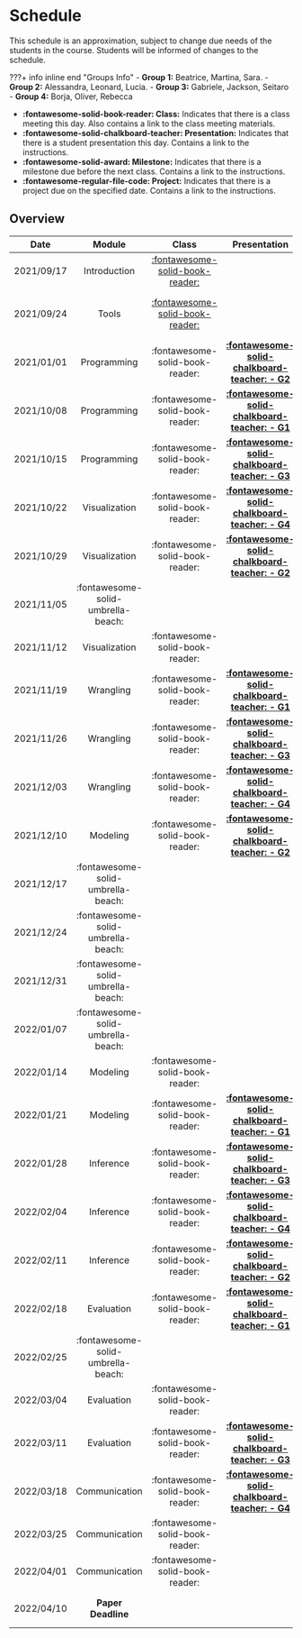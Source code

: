 # Schedule

This schedule is an approximation, subject to change due needs of the students in the course. Students will be informed of changes to the schedule.

???+ info inline end "Groups Info"
    - **Group 1:**  Beatrice, Martina, Sara.
    - **Group 2:**  Alessandra, Leonard, Lucia.
    - **Group 3:** Gabriele, Jackson, Seitaro
    - **Group 4:** Borja, Oliver, Rebecca

- **:fontawesome-solid-book-reader: Class:** Indicates that there is a class meeting this day. Also contains a link to the class meeting materials.
- **:fontawesome-solid-chalkboard-teacher: Presentation:** Indicates that there is a student presentation this day. Contains a link to the instructions.
- **:fontawesome-solid-award: Milestone:** Indicates that there is a milestone due before the next class. Contains a link to the instructions.
- **:fontawesome-regular-file-code: Project:** Indicates that there is a project due on the specified date. Contains a link to the instructions.


## Overview

| Date       | Module                             | Class                                                      | Presentation                                                                   | Milestone                                                                   |
| :-:        | :-:                                | :-:                                                        | :-:                                                                            | :-:                                                                         |
| 2021/09/17 | Introduction                       | [:fontawesome-solid-book-reader:](modules/introduction.md) |                                                                                |                                                                             |
| 2021/09/24 | Tools                              | [:fontawesome-solid-book-reader:](modules/tools.md)        |                                                                                | [**:fontawesome-regular-paper-plane: Onboarding**](resources/onboarding.md) |
| 2021/01/01 | Programming                        | :fontawesome-solid-book-reader:                            | [**:fontawesome-solid-chalkboard-teacher: - G2**](activities/participation.md) | **:fontawesome-solid-award: Idea**                                          |
| 2021/10/08 | Programming                        | :fontawesome-solid-book-reader:                            | [**:fontawesome-solid-chalkboard-teacher: - G1**](activities/participation.md) |                                                                             |
| 2021/10/15 | Programming                        | :fontawesome-solid-book-reader:                            | [**:fontawesome-solid-chalkboard-teacher: - G3**](activities/participation.md) |                                                                             |
| 2021/10/22 | Visualization                      | :fontawesome-solid-book-reader:                            | [**:fontawesome-solid-chalkboard-teacher: - G4**](activities/participation.md) |                                                                             |
| 2021/10/29 | Visualization                      | :fontawesome-solid-book-reader:                            | [**:fontawesome-solid-chalkboard-teacher: - G2**](activities/participation.md) | **:fontawesome-solid-award: Proposal**                                      |
| 2021/11/05 | :fontawesome-solid-umbrella-beach: |                                                            |                                                                                |                                                                             |
| 2021/11/12 | Visualization                      | :fontawesome-solid-book-reader:                            |                                                                                |                                                                             |
| 2021/11/19 | Wrangling                          | :fontawesome-solid-book-reader:                            | [**:fontawesome-solid-chalkboard-teacher: - G1**](activities/participation.md) |                                                                             |
| 2021/11/26 | Wrangling                          | :fontawesome-solid-book-reader:                            | [**:fontawesome-solid-chalkboard-teacher: - G3**](activities/participation.md) |                                                                             |
| 2021/12/03 | Wrangling                          | :fontawesome-solid-book-reader:                            | [**:fontawesome-solid-chalkboard-teacher: - G4**](activities/participation.md) |                                                                             |
| 2021/12/10 | Modeling                           | :fontawesome-solid-book-reader:                            | [**:fontawesome-solid-chalkboard-teacher: - G2**](activities/participation.md) | **:fontawesome-solid-award: Exploration**                                   |
| 2021/12/17 | :fontawesome-solid-umbrella-beach: |                                                            |                                                                                |                                                                             |
| 2021/12/24 | :fontawesome-solid-umbrella-beach: |                                                            |                                                                                |                                                                             |
| 2021/12/31 | :fontawesome-solid-umbrella-beach: |                                                            |                                                                                |                                                                             |
| 2022/01/07 | :fontawesome-solid-umbrella-beach: |                                                            |                                                                                |                                                                             |
| 2022/01/14 | Modeling                           | :fontawesome-solid-book-reader:                            |                                                                                |                                                                             |
| 2022/01/21 | Modeling                           | :fontawesome-solid-book-reader:                            | [**:fontawesome-solid-chalkboard-teacher: - G1**](activities/participation.md) | **:fontawesome-solid-award: Analysis**                                      |
| 2022/01/28 | Inference                          | :fontawesome-solid-book-reader:                            | [**:fontawesome-solid-chalkboard-teacher: - G3**](activities/participation.md) |                                                                             |
| 2022/02/04 | Inference                          | :fontawesome-solid-book-reader:                            | [**:fontawesome-solid-chalkboard-teacher: - G4**](activities/participation.md) |                                                                             |
| 2022/02/11 | Inference                          | :fontawesome-solid-book-reader:                            | [**:fontawesome-solid-chalkboard-teacher: - G2**](activities/participation.md) |                                                                             |
| 2022/02/18 | Evaluation                         | :fontawesome-solid-book-reader:                            | [**:fontawesome-solid-chalkboard-teacher: - G1**](activities/participation.md) | **:fontawesome-solid-award: Modeling**                                      |
| 2022/02/25 | :fontawesome-solid-umbrella-beach: |                                                            |                                                                                |                                                                             |
| 2022/03/04 | Evaluation                         | :fontawesome-solid-book-reader:                            |                                                                                |                                                                             |
| 2022/03/11 | Evaluation                         | :fontawesome-solid-book-reader:                            | [**:fontawesome-solid-chalkboard-teacher: - G3**](activities/participation.md) |                                                                             |
| 2022/03/18 | Communication                      | :fontawesome-solid-book-reader:                            | [**:fontawesome-solid-chalkboard-teacher: - G4**](activities/participation.md) | **:fontawesome-solid-award: Draft**                                         |
| 2022/03/25 | Communication                      | :fontawesome-solid-book-reader:                            |                                                                                |                                                                             |
| 2022/04/01 | Communication                      | :fontawesome-solid-book-reader:                            |                                                                                |                                                                             |
| 2022/04/10 | **Paper Deadline**                 |                                                            |                                                                                | **:fontawesome-regular-file-code: Paper**                                   |

